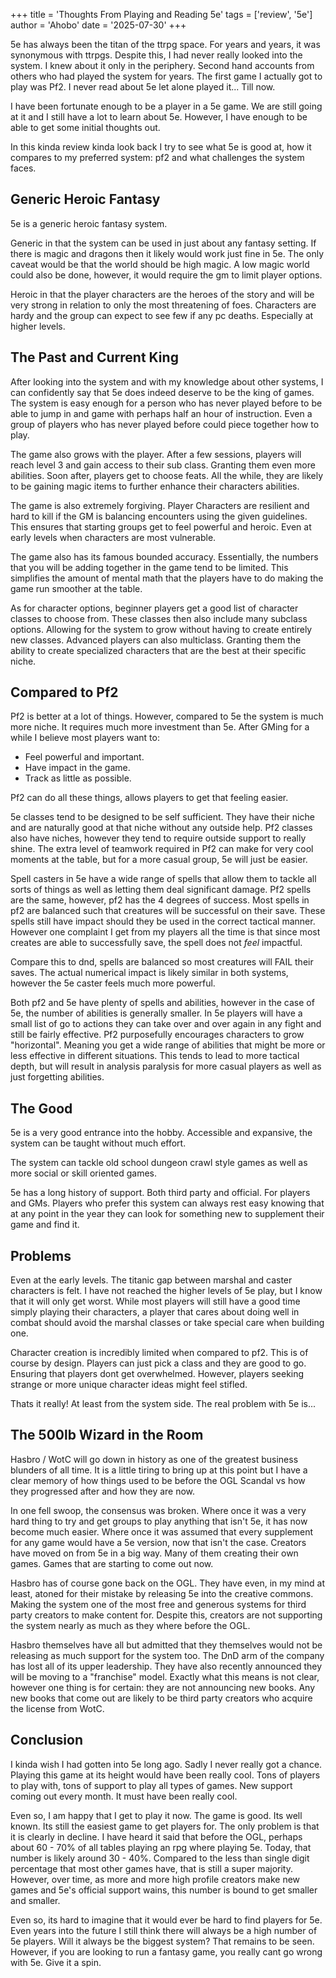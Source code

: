 +++
title = 'Thoughts From Playing and Reading 5e'
tags = ['review', '5e']
author = 'Ahobo'
date = '2025-07-30'
+++

5e has always been the titan of the ttrpg space. For years and years, it was synonymous with ttrpgs.
Despite this, I had never really looked into the system. I knew about it only in the periphery. Second
hand accounts from others who had played the system for years. The first game I actually got to play was
Pf2. I never read about 5e let alone played it... Till now.

I have been fortunate enough to be a player in a 5e game. We are still going at it and I still have a lot
to learn about 5e. However, I have enough to be able to get some initial thoughts out. 

In this kinda review kinda look back I try to see what 5e is good at, how it compares to my preferred system: pf2
and what challenges the system faces.

## Generic Heroic Fantasy

5e is a generic heroic fantasy system.

Generic in that the system can be used in just about any fantasy setting. If there is magic
and dragons then it likely would work just fine in 5e. The only caveat would be that the world
should be high magic. A low magic world could also be done, however, it would require the gm to
limit player options.

Heroic in that the player characters are the heroes of the story and will be very strong in relation
to only the most threatening of foes. Characters are hardy and the group can expect to see few if
any pc deaths. Especially at higher levels.

## The Past and Current King

After looking into the system and with my knowledge about other systems, I can confidently
say that 5e does indeed deserve to be the king of games. The system is easy enough for a person who has never
played before to be able to jump in and game with perhaps half an hour of instruction. Even a group of players
who has never played before could piece together how to play.

The game also grows with the player. After a few sessions, players will reach level 3 and gain access to their sub
class. Granting them even more abilities. Soon after, players get to choose feats. All the while, they are likely to
be gaining magic items to further enhance their characters abilities.

The game is also extremely forgiving. Player Characters are resilient and hard to kill if the GM is balancing encounters
using the given guidelines. This ensures that starting groups get to feel powerful and heroic. Even at early levels when
characters are most vulnerable. 

The game also has its famous bounded accuracy. Essentially, the numbers that you will be adding together in the game
tend to be limited. This simplifies the amount of mental math that the players have to do
making the game run smoother at the table.

As for character options, beginner players get a good list of character classes to choose from. These classes then
also include many subclass options. Allowing for the system to grow without having to create entirely new classes.
Advanced players can also multiclass. Granting them the ability to create specialized characters that are the best
at their specific niche.

## Compared to Pf2

Pf2 is better at a lot of things. However, compared to 5e the system is much more niche. It requires much more
investment than 5e. After GMing for a while I believe most players want to:

* Feel powerful and important.
* Have impact in the game.
* Track as little as possible.

Pf2 can do all these things, allows players to get that feeling easier.

5e classes tend to be designed to be self sufficient. They have their niche and are naturally good at that
niche without any outside help. Pf2 classes also have niches, however they tend to require outside support
to really shine. The extra level of teamwork required in Pf2 can make for very cool moments at the table, but
for a more casual group, 5e will just be easier.

Spell casters in 5e have a wide range of spells that allow them to tackle all sorts of things as well as letting
them deal significant damage. Pf2 spells are the same, however, pf2 has the 4 degrees of success. Most spells in
pf2 are balanced such that creatures will be successful on their save. These spells still have impact should they
be used in the correct tactical manner. However one complaint I get from my players all the time is that since
most creates are able to successfully save, the spell does not *feel* impactful.

Compare this to dnd, spells are balanced so most creatures will FAIL their saves. The actual numerical impact is
likely similar in both systems, however the 5e caster feels much more powerful.

Both pf2 and 5e have plenty of spells and abilities, however in the case of 5e, the number of abilities is generally
smaller. In 5e players will have a small list of go to actions they can take over and over again in any fight and still
be fairly effective. Pf2 purposefully encourages characters to grow "horizontal". Meaning you get a wide range of abilities
that might be more or less effective in different situations. This tends to lead to more tactical depth, but will result
in analysis paralysis for more casual players as well as just forgetting abilities.

## The Good

5e is a very good entrance into the hobby. Accessible and expansive, the system can be taught without much effort.

The system can tackle old school dungeon crawl style games as well as more social or skill oriented games. 

5e has a long history of support. Both third party and official. For players and GMs. Players who prefer this system
can always rest easy knowing that at any point in the year they can look for something new to supplement their game
and find it.

## Problems

Even at the early levels. The titanic gap between marshal and caster characters is felt. I have not reached the higher
levels of 5e play, but I know that it will only get worst. While most players will still have a good time
simply playing their characters, a player that cares about doing well in combat should avoid the marshal classes or
take special care when building one.

Character creation is incredibly limited when compared to pf2. This is of course by design. Players can just pick a
class and they are good to go. Ensuring that players dont get overwhelmed. However, players seeking strange or
more unique character ideas might feel stifled. 

Thats it really! At least from the system side. The real problem with 5e is...

## The 500lb Wizard in the Room

Hasbro / WotC will go down in history as one of the greatest business blunders of all time. It is a little tiring to
bring up at this point but I have a clear memory of how things used to be before the OGL Scandal vs how they progressed
after and how they are now.

In one fell swoop, the consensus was broken. Where once it was a very hard thing to try and get groups to play
anything that isn't 5e, it has now become much easier. Where once it was assumed that every supplement for any
game would have a 5e version, now that isn't the case. Creators have moved on from 5e in a big way. Many of them
creating their own games. Games that are starting to come out now.

Hasbro has of course gone back on the OGL. They have even, in my mind at least, atoned for their mistake by releasing
5e into the creative commons. Making the system one of the most free and generous systems for third party creators to
make content for. Despite this, creators are not supporting the system nearly as much as they where before the OGL.

Hasbro themselves have all but admitted that they themselves would not be releasing as much support for
the system too. The DnD arm of the company has lost all of its upper leadership. They have also recently
announced they will be moving to a "franchise" model. Exactly what this means is not clear, however one thing
is for certain: they are not announcing new books. Any new books that come out are likely to be third party creators
who acquire the license from WotC.

## Conclusion

I kinda wish I had gotten into 5e long ago. Sadly I never really got a chance. Playing this game at its height would
have been really cool. Tons of players to play with, tons of support to play all types of games. New support coming out
every month. It must have been really cool.

Even so, I am happy that I get to play it now. The game is good. Its well known. Its still the easiest game to get players
for. The only problem is that it is clearly in decline. I have heard it said that before the OGL, perhaps about 60 - 70% of
all tables playing an rpg where playing 5e. Today, that number is likely around 30 - 40%. Compared to the less than single
digit percentage that most other games have, that is still a super majority. However, over time, as more and more high
profile creators make new games and 5e's official support wains, this number is bound to get smaller and smaller.

Even so, its hard to imagine that it would ever be hard to find players for 5e. Even years into the future I still think
there will always be a high number of 5e players. Will it always be the biggest system? That remains to be seen. However,
if you are looking to run a fantasy game, you really cant go wrong with 5e. Give it a spin. 